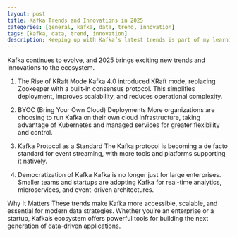 ```yaml
---
layout: post
title: Kafka Trends and Innovations in 2025
categories: [general, kafka, data, trend, innovation]
tags: [kafka, data, trend, innovation]
description: Keeping up with Kafka’s latest trends is part of my learning routine these days. Here’s what I think is most exciting and what you should keep an eye on this year.
---
```


Kafka continues to evolve, and 2025 brings exciting new trends and innovations to the ecosystem.

1. The Rise of KRaft Mode
   Kafka 4.0 introduced KRaft mode, replacing Zookeeper with a built-in consensus protocol. This simplifies deployment, improves scalability, and reduces operational complexity.

2. BYOC (Bring Your Own Cloud) Deployments
   More organizations are choosing to run Kafka on their own cloud infrastructure, taking advantage of Kubernetes and managed services for greater flexibility and control.

3. Kafka Protocol as a Standard
   The Kafka protocol is becoming a de facto standard for event streaming, with more tools and platforms supporting it natively.

4. Democratization of Kafka
   Kafka is no longer just for large enterprises. Smaller teams and startups are adopting Kafka for real-time analytics, microservices, and event-driven architectures.

Why It Matters
These trends make Kafka more accessible, scalable, and essential for modern data strategies. Whether you’re an enterprise or a startup, Kafka’s ecosystem offers powerful tools for building the next generation of data-driven applications.

